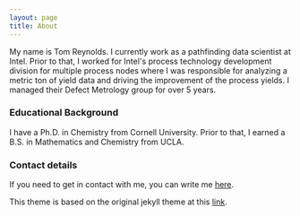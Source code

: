 ```yaml
---
layout: page
title: About
---
```


My name is Tom Reynolds.  I currently work as a pathfinding data scientist at Intel.  Prior to that, I worked for
Intel's process technology development division for multiple process nodes where I was responsible for analyzing a metric ton
of yield data and driving the improvement of the process yields.  I managed their Defect Metrology group for over 5 years.

### Educational Background

I have a Ph.D. in Chemistry from Cornell University.  Prior to that, I earned a B.S. in Mathematics and Chemistry from UCLA.

### Contact details

If you need to get in contact with me, you can write me [here](mailto:tomx@hgpmail.com).

This theme is based on the original jekyll theme at this [link](https://github.com/streetturtle/jekyll-clean-dark).
